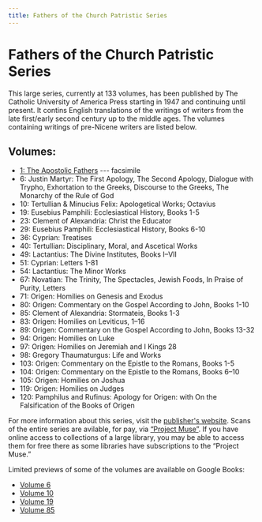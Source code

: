 ```yaml
---
title: Fathers of the Church Patristic Series
---
```


# Fathers of the Church Patristic Series

This large series, currently at 133 volumes, has been published by The Catholic University of America Press starting in 1947 and continuing until present. It contins English translations of the writings of writers from the late first/early second century up to the middle ages. The volumes containing writings of pre-Nicene writers are listed below.

## Volumes:

* [1: The Apostolic Fathers](https://archive.org/details/in.ernet.dli.2015.58476) --- facsimile
* 6: Justin Martyr: The First Apology, The Second Apology, Dialogue with Trypho, Exhortation to the Greeks, Discourse to the Greeks, The Monarchy of the Rule of God
* 10: Tertullian & Minucius Felix: Apologetical Works; Octavius
* 19: Eusebius Pamphili: Ecclesiastical History, Books 1-5 
* 23: Clement of Alexandria: Christ the Educator
* 29: Eusebius Pamphili: Ecclesiastical History, Books 6-10
* 36: Cyprian: Treatises
* 40: Tertullian: Disciplinary, Moral, and Ascetical Works
* 49: Lactantius: The Divine Institutes, Books I–VII
* 51: Cyprian: Letters 1-81
* 54: Lactantius: The Minor Works
* 67: Novatian: The Trinity, The Spectacles, Jewish Foods, In Praise of Purity, Letters
* 71: Origen: Homilies on Genesis and Exodus
* 80: Origen: Commentary on the Gospel According to John, Books 1-10
* 85: Clement of Alexandria: Stormateis, Books 1-3
* 83: Origen: Homilies on Leviticus, 1–16
* 89: Origen: Commentary on the Gospel According to John, Books 13-32
* 94: Origen: Homilies on Luke
* 97: Origen: Homilies on Jeremiah and I Kings 28
* 98: Gregory Thaumaturgus: Life and Works
* 103: Origen: Commentary on the Epistle to the Romans, Books 1-5
* 104: Origen: Commentary on the Epistle to the Romans, Books 6–10
* 105: Origen: Homilies on Joshua
* 119: Origen: Homilies on Judges
* 120: Pamphilus and Rufinus: Apology for Origen: with On the Falsification of the Books of Origen

For more information about this series, visit the [publisher's website](https://www.cuapress.org/). Scans of the entire series are avilable, for pay, via [“Project Muse”](https://muse.jhu.edu). If you have online access to collections of a large library, you may be able to access them for free there as some libraries have subscriptions to the “Project Muse.”

Limited previews of some of the volumes are available on Google Books:
* [Volume 6](https://books.google.com/books?id=BYsK3PgR97wC)
* [Volume 10](https://books.google.com/books?id=Ys1rm5KKl-8C)
* [Volume 19](https://books.google.com/books?id=-o0katcldMQC)
* [Volume 85](https://books.google.com/books?id=XWpL1zz5cmoC)
